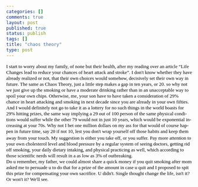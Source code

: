 ```yaml
--- 
categories: []
comments: true
layout: post
published: true
status: publish
tags: []
title: "chaos theory"
type: post
---
```

<div id="msgcns!3725CC0EE38B1F6!520" class="bvMsg">
<font color="#000000"><font face="Bitstream Vera Serif, serif"><font size="2"><span lang="en-US">I
start to worry about my family, of none but their health, after my
reading over an article “Life Changes lead to reduce your chances
of heart attack and stroke”. I don't know whether they have already
realized or not, that their own choices would somehow, decisively set
their own way in future. The same as Chaos Theory, just a little step
makes a gap in ten years, or 20. so why not we just give up the
smoking or have a moderate drinking rather than in an unacceptable
way to spoil your own chips. Otherwise, me, your son have to have
taken a consideration of 29% chance in heart attacking and smoking in
next decade since you are already in your own fifties. And I would
definitely not go to take it as a lottery for no such things in the
world boasts for 29% hitting prizes, the same way implying a 29 out
of 100 person of the same physical conditions would suffer while the
other 79 would not in just 10 years, which would be exponential
increasing at your 70s. Why not I bet one million dollars on my ass
for that would of course happen in future time, say 20 if not 10,
lest you don't wrap yourself off those habits and keep them away from
your touch. My suggestion is either you take off, or you suffer.</span></font></font></font>
<font color="#000000"><font face="Bitstream Vera Serif, serif"><font size="2"><span lang="en-US">Pay
more attention to your own cholesterol level and blood pressure by a
regular system of seeing doctors, getting rid off smoking, your daily
dietary intaking, and physical practicing as well, which according to
those scientific nerds will result in a as low as 3% of outbreaking.</span></font></font></font>
<br>
<font color="#000000"><font face="Bitstream Vera Serif, serif"><font size="2"><span lang="en-US">Do
u remember, my father, we could almost share a quick money if you
quit smoking after mom asked me to persuade u to do that for a prize
of the amount in case u quit and I proposed to spit this prize for
compensating your own sacrifice. U didn't. Single thought change the
life, isn't it? Or won't it? We'll see.</span></font></font></font>
</div>
